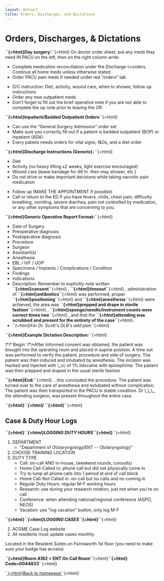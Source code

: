 ```yaml
---
layout: default
title: Orders, Discharges, and Dictations
---
```

<h1>
Orders, Discharges, & Dictations
</h1>
<p>
`<strong>`{=html}Day surgery:`</strong>`{=html} On doctor order sheet, put any meds they need IN PACU on the left, then on the
right column write:
</p>
<ul>
<li>
Complete medication reconciliation under the Discharge-\>orders. Continue all home meds unless otherwise stated
</li>
<li>
Order PACU pain meds if needed under red "orders" tab
</li>
</ul>
<ul>
<li>
D/C instruction: Diet, activity, wound care, when to shower, follow up instructions
</li>
<li>
Order any new outpatient meds
</li>
<li>
Don't forget to fill out the brief operative note if you are not able to complete the op note prior to leaving the OR
</li>
</ul>
<p>
`<strong>`{=html}Inpatient/Bedded Outpatient Orders`</strong>`{=html}
</p>
<ul>
<li>
Can use the "General Surgery Admission" order set
</li>
<li>
Make sure you correctly fill out if a patient is bedded outpatient (BOP) or inpatient (ADA)
</li>
<li>
Every patient needs orders for vital signs, I&Os, and a diet order
</li>
</ul>
<p>
`<strong>`{=html}Discharge Instructions (Generic)-`</strong>`{=html}
</p>
<ul>
<li>
Diet
</li>
<li>
Activity (no heavy lifting x2 weeks, light exercise encouraged)
</li>
<li>
Wound care (leave bandage for 48 hr. then may shower, etc.)
</li>
<li>
Do not drive or make important decisions while taking narcotic pain medication
</li>
</ul>
<ul>
<li>
Follow up (MAKE THE APPOINTMENT if possible)
</li>
<li>
Call or return to the ED if you have fevers, chills, chest pain, difficulty breathing, vomiting, severe diarrhea, pain not controlled by medication, or any other symptoms that are concerning to you.
</li>
</ul>
<p>
`<strong>`{=html}Generic Operative Report Format:`</strong>`{=html}
</p>
<ul>
<li>
Date of Surgery
</li>
<li>
Preoperative diagnosis
</li>
<li>
Postoperative diagnosis
</li>
<li>
Procedure
</li>
<li>
Surgeon
</li>
<li>
Assistant(s)
</li>
<li>
Anesthesia
</li>
<li>
EBL / IVF / UOP
</li>
<li>
Specimens / Implants / Complications / Condition
</li>
<li>
Findings
</li>
<li>
Indications
</li>
<li>
Description: Remember to explicitly note written `<strong>`{=html}consent`</strong>`{=html} , `<strong>`{=html}timeout`</strong>`{=html} , administration of `<strong>`{=html}antibiotics`</strong>`{=html} was performed, proper `<strong>`{=html}positioning`</strong>`{=html} and `<strong>`{=html}anesthesia`</strong>`{=html} were achieved, the area was `<strong>`{=html}prepped and drape in sterile fashion`</strong>`{=html} , `<strong>`{=html}sponge/needle/instrument counts were correct times two`</strong>`{=html} , and that the `<strong>`{=html}attending was scrubbed and present for the entirety of the case`</strong>`{=html}.
</li>
<li>
`<em>`{=html}For Dr. Scott's DLB's add plan`</em>`{=html}
</li>
</ul>
<p>
`<strong>`{=html}Example Dictation Description:`</strong>`{=html}
</p>
<p>
\*\* Begin: \*\*After informed consent was obtained, the patient was brought into the operating room and
placed in supine position. A time out was performed to verify the patient, procedure and side of
surgery. The patient was then induced and intubated by anesthesia. The incision was marked and
injected with \_cc of 1% lidocaine with epinephrine. The patient was then prepped and draped in the
usual sterile fashion
</p>
<p>
`<strong>`{=html}End:`</strong>`{=html} ...this concluded the procedure. The patient was turned over to the care of anesthesia and
extubated without complication. The patient was then transported to the PACU in stable condition. Dr
\_\_\_, the attending surgeon, was present throughout the entire case.
</p>
<p>
`<strong>`{=html}`<em>`{=html} `</em>`{=html}`</strong>`{=html}
</p>
<h2>
Case & Duty Hour Logs
</h2>
<p>
`<strong>`{=html}`<em>`{=html}LOGGING DUTY HOURS`</em>`{=html}`</strong>`{=html}
</p>
<ol>
<li>
DEPARTMENT
<ul>
<li>
"Department of Otolaryngology/ENT -- Otolaryngology"
</li>
</ul>
</li>
<li>
CHOOSE TRAINING LOCATION
</li>
<li>
DUTY TYPE
<ul>
<li>
Call: on-call AND in-house, (weekend rounds, consults)
</li>
<li>
Home Call-Called in: phone call but did not physically come in
</li>
<li>
Try to lump all phone calls into 1 period at end of call block
</li>
<li>
Home Call-Not Called in: on-call but no calls and no coming in
</li>
<li>
Regular Duty Hours: regular M-F working hours
</li>
<li>
Research: use during your research rotation, just not when you're on call
</li>
<li>
Conference: when attending national/regional conference (ASPO, NEOS)
</li>
<li>
Vacation: use "log vacation" button, only log M-F
</li>
</ul>
</li>
</ol>
<p>
`<strong>`{=html}`<em>`{=html}LOGGING CASES`</em>`{=html}`</strong>`{=html}
</p>
<ol>
<li>
ACGME Case Log website
</li>
<li>
All residents must update cases monthly
</li>
</ol>
<p>
Located in the Resident Suites on Farnsworth 1st floor (you need to make sure your badge has access)
</p>
<p>
`<strong>`{=html}Room A182 = ENT On Call Room`</strong>`{=html}`<strong>`{=html} Code=0044833`</strong>`{=html}
</p>
<p>
`<a href="index.html">`{=html}Back to homepage`</a>`{=html}
</p>
